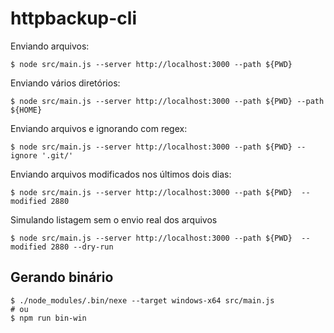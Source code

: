 # httpbackup-cli

Enviando arquivos:

```
$ node src/main.js --server http://localhost:3000 --path ${PWD}
```

Enviando vários diretórios:

```
$ node src/main.js --server http://localhost:3000 --path ${PWD} --path ${HOME}
```

Enviando arquivos e ignorando com regex:

```
$ node src/main.js --server http://localhost:3000 --path ${PWD} --ignore '.git/'
```

Enviando arquivos modificados nos últimos dois dias:

```
$ node src/main.js --server http://localhost:3000 --path ${PWD}  --modified 2880
```

Simulando listagem sem o envio real dos arquivos

```
$ node src/main.js --server http://localhost:3000 --path ${PWD}  --modified 2880 --dry-run
```

## Gerando binário

```
$ ./node_modules/.bin/nexe --target windows-x64 src/main.js
# ou 
$ npm run bin-win
```
